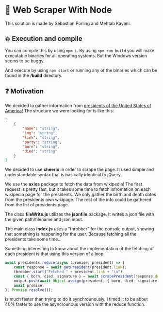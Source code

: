 # :tophat: Web Scraper With Node

This solution is made by Sebastian Porling and Mehtab Kayani.

## :boom: Execution and compile

You can compile this by using `npm i`. By using `npm run build` you will make executable binaries for all operating systems. But the Windows version seems to be buggy.

And execute by using `npm start` or running any of the binaries which can be found in the **/build** directory.

## :question: Motivation

We decided to gather information from [presidents of the United States of America!](https://en.wikipedia.org/wiki/List_of_presidents_of_the_United_States)
The structure we were looking for is like this:

```json
[
    {
        "name": "string",
        "img": "string",
        "link": "string",
        "party": "string",
        "born": "string",
        "died": "string"
    }
]
```

We decided to use **cheerio** in order to scrape the page. It used simple and understandable syntax that is basically identical to jQuery.

We use the **axios** package to fetch the data from wikipedia! The first request is pretty fast, but it takes some time to fetch infromation on each wikipedia page for the presidents. We only gather the birth and death dates from the presidents own wikipage. The rest of the info could be gathered from the list of presidents page.

The class **fileWrite.js** utilizes the **jsonfile** package. It writes a json file with the given path/filename and json input.

The main class **index.js** uses a "throbber" for the console output, showing that something is happening for the user. Because fetching all the presidents take some time...

Something interesting to know about the implementation of the fetching of each president is that using this version of a loop:

```javascript
await presidents.reduce(async (promise, president) => {
    const response = await getPresident(president.link);
    throbber.start("Fetched " + president.link + "\n")
    const { born, died, signature } = await scrapePresident(response.data);
    output.push(await Object.assign(president, { born, died, signature }));
    await promise;
}, Promise.resolve());
```

Is much faster than trying to do it synchrounously. I timed it to be about 40% faster to use the asyncrounous version with the reduce function.

